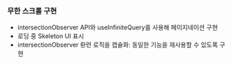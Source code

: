 ### 무한 스크롤 구현

- intersectionObserver API와 useInfiniteQuery를 사용해 페이지네이션 구현
- 로딩 중 Skeleton UI 표시
- intersectionObserver 롼련 로직을 캡슐화: 동일한 기능을 재사용할 수 있도록 구현
